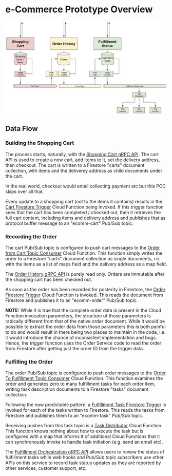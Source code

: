 # e-Commerce Prototype Overview

![POC Component Relationships](poc-gcp-ecomm-scenario.png)

## Data Flow

### Building the Shopping Cart

The process starts, naturally, with the [Shopping Cart gRPC API](../cart/README.md). The cart API is used to create
a new cart, add items to it, set the delivery address, then checkout. The cart is written to a Firestore "carts" 
document collection, with items and the deliverey address as child documents under the cart.

In the real world, checkout would entail collecting payment etc but this POC skips over all that.

Every update to a shopping cart (not to the items it contains) results in the [Cart Firestore Trigger](../carttrigger/README.md)
Cloud Function being invoked. If this trigger function sees that the cart has been completed / checked out, then it 
retrieves the full cart content, including items and delivery address and publishes that as protocol buffer message 
to an "ecomm-cart" Pub/Sub topic.

### Recording the Order

The cart Pub/Sub topic is configured to push cart messages to the [Order from Cart Topic Consumer](../orderfromcart/README.md)
Cloud Function. This function simply writes the order to a Firestore "carts" document collection as single documents,
i.e. with the items as a list of maps field and the delivery address as a map field.

The [Order History gRPC API](../order/README.md) is purely read only. Orders are immutable after the shopping cart 
has been checked out. 

As soon as the order has been recorded for posterity in Firestore, the [Order Firestore Trigger](../ordertrigger/README.md)
Cloud Function is invoked. This reads the document from Firestore and publishes it to an "ecomm-order" Pub/Sub topic.

**NOTE:** While it is true that the complete order data is present in the Cloud Function invocation parameters, the
structure of those parameters is radically different from that of the native order document. While it would be possible
to extract the order data from those parameters this is both painful to do and would result in there being two places 
to maintain in the code, i.e. it would introduce the chance of inconsistent implementation and bugs. Hence, the 
trigger function uses the Order Service code to read the order from Firestore after getting just the order ID from
the trigger data.

### Fulfilling the Order

The order Pub/Sub topic is configured to push order messages to the [Order To Fulfillment Topic Consumer](../ordertofulfill/README.md)
Cloud Function. This function examines the order and generates zero to many fulfillment tasks for each order item,
writing task description documents to a Firestore "tasks" document collection.

Following the now predictable pattern, a [Fulfillment Task Firestore Trigger](../tasktrigger/README.md) is invoked for
each of the tasks written to Firestore. This reads the tasks from Firestore and publishes them to an "ecomm-task" 
Pub/Sub topic.

Receiving pushes from this task topic is a [Task Distributor](../taskdistrib/README.md) Cloud Function. This function 
knows nothing about how to execute the task but is configured with a map that informs it of additional Cloud Functions
that it can synchronously invoke to handle task initiation (e.g. send an email etc).

The [Fulfillment Orchestration gRPC API](../fulfillment/README.md) allows users to review the status of fulfillment
tasks while web hooks and Pub/Sub topic subscribers use other APIs on this service to record task status updates as they
are reported by other services, customer support, etc.